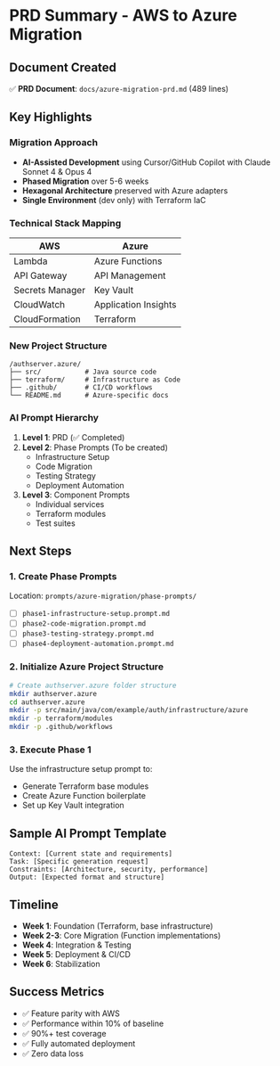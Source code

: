 # PRD Summary - AWS to Azure Migration

## Document Created
✅ **PRD Document**: `docs/azure-migration-prd.md` (489 lines)

## Key Highlights

### Migration Approach
- **AI-Assisted Development** using Cursor/GitHub Copilot with Claude Sonnet 4 & Opus 4
- **Phased Migration** over 5-6 weeks
- **Hexagonal Architecture** preserved with Azure adapters
- **Single Environment** (dev only) with Terraform IaC

### Technical Stack Mapping
| AWS | Azure |
|-----|-------|
| Lambda | Azure Functions |
| API Gateway | API Management |
| Secrets Manager | Key Vault |
| CloudWatch | Application Insights |
| CloudFormation | Terraform |

### New Project Structure
```
/authserver.azure/
├── src/           # Java source code
├── terraform/     # Infrastructure as Code
├── .github/       # CI/CD workflows
└── README.md      # Azure-specific docs
```

### AI Prompt Hierarchy
1. **Level 1**: PRD (✅ Completed)
2. **Level 2**: Phase Prompts (To be created)
   - Infrastructure Setup
   - Code Migration
   - Testing Strategy
   - Deployment Automation
3. **Level 3**: Component Prompts
   - Individual services
   - Terraform modules
   - Test suites

## Next Steps

### 1. Create Phase Prompts
Location: `prompts/azure-migration/phase-prompts/`

- [ ] `phase1-infrastructure-setup.prompt.md`
- [ ] `phase2-code-migration.prompt.md`
- [ ] `phase3-testing-strategy.prompt.md`
- [ ] `phase4-deployment-automation.prompt.md`

### 2. Initialize Azure Project Structure
```bash
# Create authserver.azure folder structure
mkdir authserver.azure
cd authserver.azure
mkdir -p src/main/java/com/example/auth/infrastructure/azure
mkdir -p terraform/modules
mkdir -p .github/workflows
```

### 3. Execute Phase 1
Use the infrastructure setup prompt to:
- Generate Terraform base modules
- Create Azure Function boilerplate
- Set up Key Vault integration

## Sample AI Prompt Template
```
Context: [Current state and requirements]
Task: [Specific generation request]
Constraints: [Architecture, security, performance]
Output: [Expected format and structure]
```

## Timeline
- **Week 1**: Foundation (Terraform, base infrastructure)
- **Week 2-3**: Core Migration (Function implementations)
- **Week 4**: Integration & Testing
- **Week 5**: Deployment & CI/CD
- **Week 6**: Stabilization

## Success Metrics
- ✅ Feature parity with AWS
- ✅ Performance within 10% of baseline
- ✅ 90%+ test coverage
- ✅ Fully automated deployment
- ✅ Zero data loss 